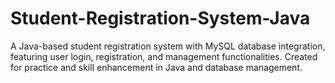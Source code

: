 # Student-Registration-System-Java
A Java-based student registration system with MySQL database integration, featuring user login, registration, and management functionalities. Created for practice and skill enhancement in Java and database management.

